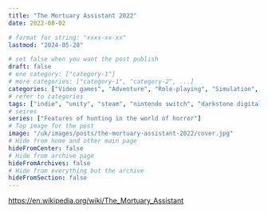 ```yaml
---
title: "The Mortuary Assistant 2022"
date: 2022-08-02

# format for string: "xxxx-xx-xx"
lastmod: "2024-05-28"

# set false when you want the post publish
draft: false
# one category: ["category-1"]
# more categories: ["category-1", "category-2", ...]
categories: ["Video games", "Adventure", "Role-playing", "Simulation", "Horror"]
# refer to categories
tags: ["indie", "unity", "steam", "nintendo switch", "darkstone digital", "morgue", "pathologist", "expertise", "woman antagonist"]
# seires
series: ["Features of hunting in the world of horror"]
# Top image for the post
image: "/uk/images/posts/the-mortuary-assistant-2022/cover.jpg"
# Hide from home and other main page
hideFromCenter: false
# Hide from archive page
hideFromArchives: false
# Hide from everything but the archive
hideFromSection: false
---
```

https://en.wikipedia.org/wiki/The_Mortuary_Assistant
<!--more-->